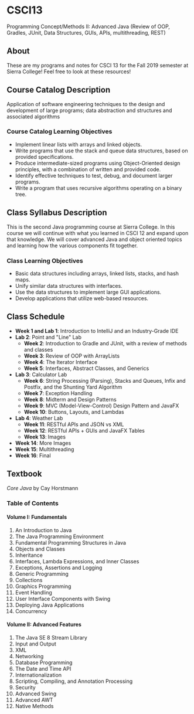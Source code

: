 # CSCI13
Programming Concept/Methods II: Advanced Java (Review of OOP, Gradles, JUnit, Data Structures, GUIs, APIs, multithreading, REST)

## About
These are my programs and notes for CSCI 13 for the Fall 2019 semester at Sierra College! Feel free to look at these resources!

## Course Catalog Description
Application of software engineering techniques to the design and development of large programs; data abstraction and structures and associated algorithms

### Course Catalog Learning Objectives
* Implement linear lists with arrays and linked objects.
* Write programs that use the stack and queue data structures, based on provided specifications.
* Produce intermediate-sized programs using Object-Oriented design principles, with a combination of written and provided code.
* Identify effective techniques to test, debug, and document larger programs.
* Write a program that uses recursive algorithms operating on a binary tree.

## Class Syllabus Description
This is the second Java programming course at Sierra College. In this course we will continue with what you learned in CSCI 12 and expand upon that knowledge. We will cover advanced Java and object oriented topics and learning how the various components fit together.

### Class Learning Objectives

* Basic data structures including arrays, linked lists, stacks, and hash maps.
* Unify similar data structures with interfaces.
* Use the data structures to implement large GUI applications.
* Develop applications that utilize web-based resources.

## Class Schedule
* <b>Week 1 and Lab 1</b>: Introduction to IntelliJ and an Industry-Grade IDE
* <b>Lab 2</b>: Point and "Line" Lab
    * <b>Week 2</b>: Introduction to Gradle and JUnit, with a review of methods and classes
    * <b>Week 3</b>: Review of OOP with ArrayLists
    * <b>Week 4</b>: The Iterator Interface
    * <b>Week 5</b>: Interfaces, Abstract Classes, and Generics
* <b>Lab 3</b>: Calculator Lab
    * <b>Week 6</b>: String Processing (Parsing), Stacks and Queues, Infix and Postfix, and the Shunting Yard Algorithm
    * <b>Week 7</b>: Exception Handling
    * <b>Week 8</b>: Midterm and Design Patterns
    * <b>Week 9</b>: MVC (Model-View-Control) Design Pattern and JavaFX
    * <b>Week 10</b>: Buttons, Layouts, and Lambdas
* <b>Lab 4</b>: Weather Lab
    * <b>Week 11</b>: RESTful APIs and JSON vs XML
    * <b>Week 12</b>: RESTful APIs + GUIs and JavaFX Tables
    * <b>Week 13</b>: Images
* <b>Week 14</b>: More Images
* <b>Week 15</b>: Multithreading
* <b>Week 16</b>: Final

## Textbook
<i>Core Java</i> by Cay Horstmann

### Table of Contents

#### Volume I: Fundamentals
1. An Introduction to Java
1. The Java Programming Environment
1. Fundamental Programming Structures in Java
1. Objects and Classes
1. Inheritance
1. Interfaces, Lambda Expressions, and Inner Classes
1. Exceptions, Assertions and Logging
1. Generic Programming
1. Collections
1. Graphics Programming
1. Event Handling
1. User Interface Components with Swing
1. Deploying Java Applications
1. Concurrency

#### Volume II: Advanced Features
1. The Java SE 8 Stream Library
1. Input and Output
1. XML
1. Networking
1. Database Programming
1. The Date and Time API
1. Internationalization
1. Scripting, Compiling, and Annotation Processing
1. Security
1. Advanced Swing
1. Advanced AWT
1. Native Methods